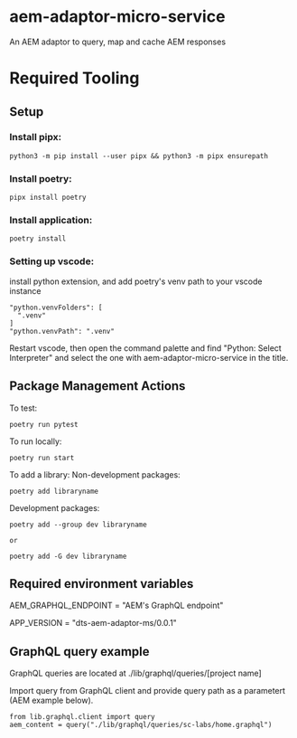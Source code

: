 # aem-adaptor-micro-service
An AEM adaptor to query, map and cache AEM responses

# Required Tooling

## Setup

### Install pipx:
```
python3 -m pip install --user pipx && python3 -m pipx ensurepath
```

### Install poetry:
```
pipx install poetry 
```

### Install application:
```
poetry install
```

### Setting up vscode:
install python extension, and add poetry's venv path to your vscode instance 
```
"python.venvFolders": [
  ".venv"
]
"python.venvPath": ".venv"
```

Restart vscode, then open the command palette and find "Python: Select Interpreter" and select the one with aem-adaptor-micro-service in the title.

## Package Management Actions

To test:
```
poetry run pytest
```

To run locally:
```
poetry run start
```

To add a library:
Non-development packages:
```
poetry add libraryname
```

Development packages:
```
poetry add --group dev libraryname

or

poetry add -G dev libraryname
```

## Required environment variables
AEM_GRAPHQL_ENDPOINT = "AEM's GraphQL endpoint"

APP_VERSION = "dts-aem-adaptor-ms/0.0.1"

## GraphQL query example
GraphQL queries are located at ./lib/graphql/queries/[project name]


Import query from GraphQL client and provide query path as a parametert (AEM example below).
```
from lib.graphql.client import query
aem_content = query("./lib/graphql/queries/sc-labs/home.graphql")
```
